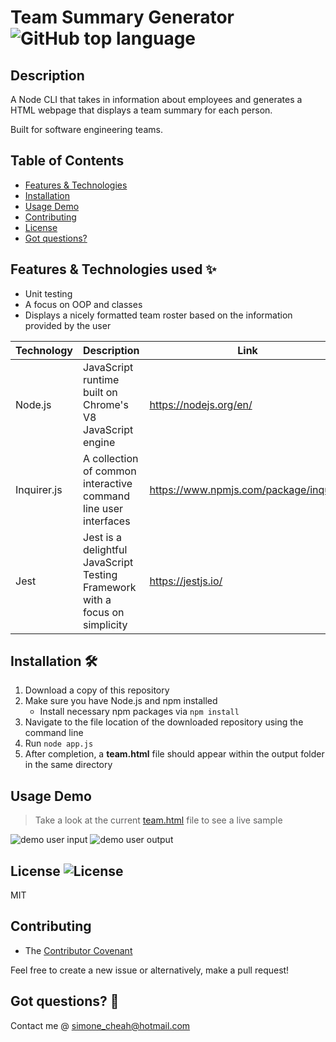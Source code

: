 # Team Summary Generator ![GitHub top language](https://img.shields.io/github/languages/top/smcheah/team-summary-template-engine)

## Description <!-- omit in toc -->

A Node CLI that takes in information about employees and generates a HTML webpage that displays a team summary for each person.

Built for software engineering teams.

## Table of Contents

-   [Features & Technologies](#features--technologies-used-sparkles)
-   [Installation](#installation-hammer_and_wrench)
-   [Usage Demo](#usage-demo)
-   [Contributing](#contributing)
-   [License](#license-)
-   [Got questions?](#got-questions-thinking)

## Features & Technologies used :sparkles:

-   Unit testing
-   A focus on OOP and classes
-   Displays a nicely formatted team roster based on the information provided by the user

| Technology  | Description                                                                  | Link                                   |
| ----------- | ---------------------------------------------------------------------------- | -------------------------------------- |
| Node.js     | JavaScript runtime built on Chrome's V8 JavaScript engine                    | https://nodejs.org/en/                 |
| Inquirer.js | A collection of common interactive command line user interfaces              | https://www.npmjs.com/package/inquirer |
| Jest        | Jest is a delightful JavaScript Testing Framework with a focus on simplicity | https://jestjs.io/                     |

## Installation :hammer_and_wrench:

1. Download a copy of this repository
2. Make sure you have Node.js and npm installed
    - Install necessary npm packages via `npm install`
3. Navigate to the file location of the downloaded repository using the command line
4. Run `node app.js`
5. After completion, a **team.html** file should appear within the output folder in the same directory

## Usage Demo

> Take a look at the current [team.html](./output/team.html) file to see a live sample

![demo user input](https://media.giphy.com/media/9kcm8vRxP9joIYhNgD/giphy.gif)
![demo user output](https://media.giphy.com/media/vGUMfHv4Bba5PpIC8M/giphy.gif)

## License ![License](https://img.shields.io/github/license/smcheah/team-summary-template-engine)

MIT

## Contributing

-   The [Contributor Covenant](https://www.contributor-covenant.org/)

Feel free to create a new issue or alternatively, make a pull request!

## Got questions? :thinking:

Contact me @ simone_cheah@hotmail.com
